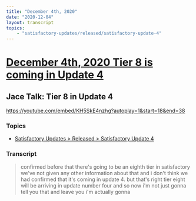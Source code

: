```yaml
---
title: "December 4th, 2020"
date: "2020-12-04"
layout: transcript
topics: 
    - "satisfactory-updates/released/satisfactory-update-4"
---
```

# [December 4th, 2020 Tier 8 is coming in Update 4](../2020-12-04.md)
## Jace Talk: Tier 8 in Update 4
https://youtube.com/embed/KH5SkE4nzhg?autoplay=1&start=18&end=38
### Topics
* [Satisfactory Updates > Released > Satisfactory Update 4](../topics/satisfactory-updates/released/satisfactory-update-4.md)

### Transcript

> confirmed before that there's going to
> be an eighth tier in satisfactory
> we've not given any other information
> about that and i don't think we had
> confirmed that it's coming in update 4.
> but
> that's right tier eight will be arriving
> in update number four
> and so now i'm not just gonna tell you
> that and leave you i'm actually gonna
